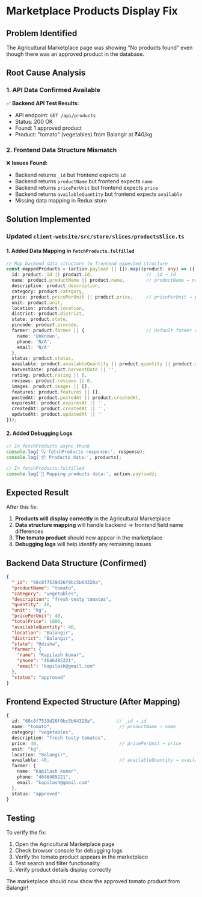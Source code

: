 # Marketplace Products Display Fix

## Problem Identified

The Agricultural Marketplace page was showing "No products found" even though there was an approved product in the database.

## Root Cause Analysis

### 1. **API Data Confirmed Available**
✅ **Backend API Test Results:**
- API endpoint: `GET /api/products`
- Status: 200 OK
- Found: 1 approved product
- Product: "tomato" (vegetables) from Balangir at ₹40/kg

### 2. **Frontend Data Structure Mismatch**
❌ **Issues Found:**
- Backend returns `_id` but frontend expects `id`
- Backend returns `productName` but frontend expects `name`
- Backend returns `pricePerUnit` but frontend expects `price`
- Backend returns `availableQuantity` but frontend expects `available`
- Missing data mapping in Redux store

## Solution Implemented

### **Updated `client-website/src/store/slices/productsSlice.ts`**

#### **1. Added Data Mapping in `fetchProducts.fulfilled`**
```typescript
// Map backend data structure to frontend expected structure
const mappedProducts = (action.payload || []).map((product: any) => ({
  id: product._id || product.id,                    // _id → id
  name: product.productName || product.name,        // productName → name
  description: product.description,
  category: product.category,
  price: product.pricePerUnit || product.price,     // pricePerUnit → price
  unit: product.unit,
  location: product.location,
  district: product.district,
  state: product.state,
  pincode: product.pincode,
  farmer: product.farmer || {                       // Default farmer data
    name: 'Unknown',
    phone: 'N/A',
    email: 'N/A'
  },
  status: product.status,
  available: product.availableQuantity || product.quantity || product.available, // availableQuantity → available
  harvestDate: product.harvestDate || '',
  rating: product.rating || 0,
  reviews: product.reviews || 0,
  images: product.images || [],
  features: product.features || [],
  postedAt: product.postedAt || product.createdAt,
  expiresAt: product.expiresAt || '',
  createdAt: product.createdAt || '',
  updatedAt: product.updatedAt || ''
}));
```

#### **2. Added Debugging Logs**
```typescript
// In fetchProducts async thunk
console.log('🔍 fetchProducts response:', response);
console.log('📦 Products data:', products);

// In fetchProducts.fulfilled
console.log('🔄 Mapping products data:', action.payload);
```

## Expected Result

After this fix:
1. **Products will display correctly** in the Agricultural Marketplace
2. **Data structure mapping** will handle backend → frontend field name differences
3. **The tomato product** should now appear in the marketplace
4. **Debugging logs** will help identify any remaining issues

## Backend Data Structure (Confirmed)

```json
{
  "_id": "68c8f7539d26f9bc5b64328a",
  "productName": "tomato",
  "category": "vegetables", 
  "description": "fresh testy tomatos",
  "quantity": 40,
  "unit": "kg",
  "pricePerUnit": 40,
  "totalPrice": 1600,
  "availableQuantity": 40,
  "location": "Balangir",
  "district": "Balangir", 
  "state": "Odisha",
  "farmer": {
    "name": "Kapilash kumar",
    "phone": "4646485221",
    "email": "kapilash@gmail.com"
  },
  "status": "approved"
}
```

## Frontend Expected Structure (After Mapping)

```typescript
{
  id: "68c8f7539d26f9bc5b64328a",        // _id → id
  name: "tomato",                         // productName → name
  category: "vegetables",
  description: "fresh testy tomatos",
  price: 40,                              // pricePerUnit → price
  unit: "kg",
  location: "Balangir",
  available: 40,                          // availableQuantity → available
  farmer: {
    name: "Kapilash kumar",
    phone: "4646485221", 
    email: "kapilash@gmail.com"
  },
  status: "approved"
}
```

## Testing

To verify the fix:
1. Open the Agricultural Marketplace page
2. Check browser console for debugging logs
3. Verify the tomato product appears in the marketplace
4. Test search and filter functionality
5. Verify product details display correctly

The marketplace should now show the approved tomato product from Balangir!







